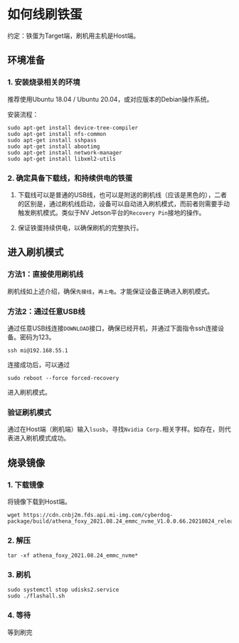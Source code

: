 # 如何线刷铁蛋

约定：铁蛋为Target端，刷机用主机是Host端。

## 环境准备

### 1. 安装烧录相关的环境

推荐使用Ubuntu 18.04 / Ubuntu 20.04，或对应版本的Debian操作系统。

安装流程：

```
sudo apt-get install device-tree-compiler
sudo apt-get install nfs-common
sudo apt-get install sshpass
sudo apt-get install abootimg
sudo apt-get install network-manager
sudo apt-get install libxml2-utils
```
### 2. 确定具备下载线，和持续供电的铁蛋

1. 下载线可以是普通的USB线，也可以是附送的刷机线（应该是黑色的），二者的区别是，通过刷机线启动，设备可以自动进入刷机模式，而前者则需要手动触发刷机模式。类似于NV Jetson平台的`Recovery Pin`接地的操作。

2. 保证铁蛋持续供电，以确保刷机的完整执行。

## 进入刷机模式

### 方法1：直接使用刷机线

刷机线如上述介绍，确保`先接线`，`再上电`。才能保证设备正确进入刷机模式。

### 方法2：通过任意USB线

通过任意USB线连接`DOWNLOAD`接口，确保已经开机，并通过下面指令ssh连接设备。密码为123。

```
ssh mi@192.168.55.1
```

连接成功后，可以通过

```
sudo reboot --force forced-recovery
```

进入刷机模式。

### 验证刷机模式

通过在Host端（刷机端）输入`lsusb`，寻找`Nvidia Corp.`相关字样。如存在，则代表进入刷机模式成功。

## 烧录镜像

### 1. 下载镜像

将镜像下载到Host端。

```
wget https://cdn.cnbj2m.fds.api.mi-img.com/cyberdog-package/build/athena_foxy_2021.08.24_emmc_nvme_V1.0.0.66.20210824_release_bbcc37a86a.tgz
```

### 2. 解压

```
tar -xf athena_foxy_2021.08.24_emmc_nvme*
```

### 3. 刷机

```
sudo systemctl stop udisks2.service
sudo ./flashall.sh
```

### 4. 等待

等到刷完